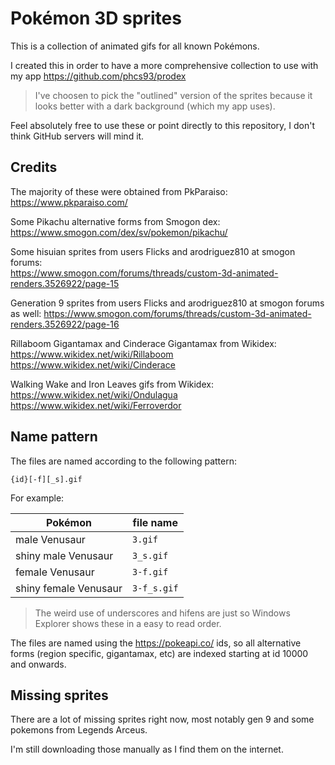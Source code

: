 # Pokémon 3D sprites

This is a collection of animated gifs for all known Pokémons.

I created this in order to have a more comprehensive collection to use with my app https://github.com/phcs93/prodex

> I've choosen to pick the "outlined" version of the sprites because it looks better with a dark background (which my app uses).

Feel absolutely free to use these or point directly to this repository, I don't think GitHub servers will mind it.

## Credits

The majority of these were obtained from PkParaiso:  
https://www.pkparaiso.com/

Some Pikachu alternative forms from Smogon dex:
https://www.smogon.com/dex/sv/pokemon/pikachu/

Some hisuian sprites from users Flicks and arodriguez810 at smogon forums:  
https://www.smogon.com/forums/threads/custom-3d-animated-renders.3526922/page-15

Generation 9 sprites from users Flicks and arodriguez810 at smogon forums as well:
https://www.smogon.com/forums/threads/custom-3d-animated-renders.3526922/page-16

Rillaboom Gigantamax and Cinderace Gigantamax from Wikidex:
https://www.wikidex.net/wiki/Rillaboom
https://www.wikidex.net/wiki/Cinderace

Walking Wake and Iron Leaves gifs from Wikidex:
https://www.wikidex.net/wiki/Ondulagua
https://www.wikidex.net/wiki/Ferroverdor

## Name pattern

The files are named according to the following pattern:

`{id}[-f][_s].gif`

For example:

| Pokémon | file name |
| - | - |
| male Venusaur | `3.gif` |
| shiny male Venusaur | `3_s.gif` |
| female Venusaur | `3-f.gif` |
| shiny female Venusaur | `3-f_s.gif` |

> The weird use of underscores and hifens are just so Windows Explorer shows these in a easy to read order.

The files are named using the https://pokeapi.co/ ids, so all alternative forms (region specific, gigantamax, etc) are indexed starting at id 10000 and onwards.

## Missing sprites

There are a lot of missing sprites right now, most notably gen 9 and some pokemons from Legends Arceus. 

I'm still downloading those manually as I find them on the internet.
